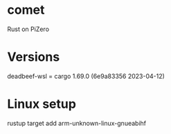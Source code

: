 # comet
Rust on PiZero

# Versions
deadbeef-wsl = cargo 1.69.0 (6e9a83356 2023-04-12)

# Linux setup
rustup target add arm-unknown-linux-gnueabihf
